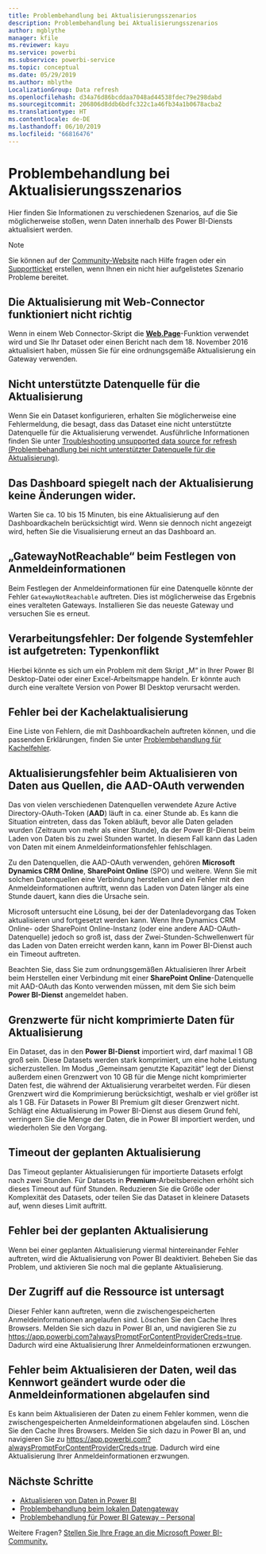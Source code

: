 ```yaml
---
title: Problembehandlung bei Aktualisierungsszenarios
description: Problembehandlung bei Aktualisierungsszenarios
author: mgblythe
manager: kfile
ms.reviewer: kayu
ms.service: powerbi
ms.subservice: powerbi-service
ms.topic: conceptual
ms.date: 05/29/2019
ms.author: mblythe
LocalizationGroup: Data refresh
ms.openlocfilehash: d34a76d86bcddaa7048ad44538fdec79e298dabd
ms.sourcegitcommit: 206806d8ddb6bdfc322c1a46fb34a1b0678acba2
ms.translationtype: HT
ms.contentlocale: de-DE
ms.lasthandoff: 06/10/2019
ms.locfileid: "66816476"
---
```

# <a name="troubleshooting-refresh-scenarios"></a>Problembehandlung bei Aktualisierungsszenarios

Hier finden Sie Informationen zu verschiedenen Szenarios, auf die Sie möglicherweise stoßen, wenn Daten innerhalb des Power BI-Diensts aktualisiert werden.

> [!NOTE]
> Sie können auf der [Community-Website](http://community.powerbi.com/) nach Hilfe fragen oder ein [Supportticket](https://powerbi.microsoft.com/support/) erstellen, wenn Ihnen ein nicht hier aufgelistetes Szenario Probleme bereitet.
>
>

## <a name="refresh-using-web-connector-doesnt-work-properly"></a>Die Aktualisierung mit Web-Connector funktioniert nicht richtig

Wenn in einem Web Connector-Skript die [**Web.Page**](https://msdn.microsoft.com/library/mt260924.aspx)-Funktion verwendet wird und Sie Ihr Dataset oder einen Bericht nach dem 18. November 2016 aktualisiert haben, müssen Sie für eine ordnungsgemäße Aktualisierung ein Gateway verwenden.

## <a name="unsupported-data-source-for-refresh"></a>Nicht unterstützte Datenquelle für die Aktualisierung

Wenn Sie ein Dataset konfigurieren, erhalten Sie möglicherweise eine Fehlermeldung, die besagt, dass das Dataset eine nicht unterstützte Datenquelle für die Aktualisierung verwendet. Ausführliche Informationen finden Sie unter [Troubleshooting unsupported data source for refresh (Problembehandlung bei nicht unterstützter Datenquelle für die Aktualisierung)](service-admin-troubleshoot-unsupported-data-source-for-refresh.md).

## <a name="dashboard-doesnt-reflect-changes-after-refresh"></a>Das Dashboard spiegelt nach der Aktualisierung keine Änderungen wider.

Warten Sie ca. 10 bis 15 Minuten, bis eine Aktualisierung auf den Dashboardkacheln berücksichtigt wird. Wenn sie dennoch nicht angezeigt wird, heften Sie die Visualisierung erneut an das Dashboard an.

## <a name="gatewaynotreachable-when-setting-credentials"></a>„GatewayNotReachable“ beim Festlegen von Anmeldeinformationen

Beim Festlegen der Anmeldeinformationen für eine Datenquelle könnte der Fehler `GatewayNotReachable` auftreten. Dies ist möglicherweise das Ergebnis eines veralteten Gateways. Installieren Sie das neueste Gateway und versuchen Sie es erneut.

## <a name="processing-error-the-following-system-error-occurred-type-mismatch"></a>Verarbeitungsfehler: Der folgende Systemfehler ist aufgetreten: Typenkonflikt

Hierbei könnte es sich um ein Problem mit dem Skript „M“ in Ihrer Power BI Desktop-Datei oder einer Excel-Arbeitsmappe handeln. Er könnte auch durch eine veraltete Version von Power BI Desktop verursacht werden.

## <a name="tile-refresh-errors"></a>Fehler bei der Kachelaktualisierung

Eine Liste von Fehlern, die mit Dashboardkacheln auftreten können, und die passenden Erklärungen, finden Sie unter [Problembehandlung für Kachelfehler](refresh-troubleshooting-tile-errors.md).

## <a name="refresh-fails-when-updating-data-from-sources-that-use-aad-oauth"></a>Aktualisierungsfehler beim Aktualisieren von Daten aus Quellen, die AAD-OAuth verwenden

Das von vielen verschiedenen Datenquellen verwendete Azure Active Directory-OAuth-Token (**AAD**) läuft in ca. einer Stunde ab. Es kann die Situation eintreten, dass das Token abläuft, bevor alle Daten geladen wurden (Zeitraum von mehr als einer Stunde), da der Power BI-Dienst beim Laden von Daten bis zu zwei Stunden wartet. In diesem Fall kann das Laden von Daten mit einem Anmeldeinformationsfehler fehlschlagen.

Zu den Datenquellen, die AAD-OAuth verwenden, gehören **Microsoft Dynamics CRM Online**, **SharePoint Online** (SPO) und weitere. Wenn Sie mit solchen Datenquellen eine Verbindung herstellen und ein Fehler mit den Anmeldeinformationen auftritt, wenn das Laden von Daten länger als eine Stunde dauert, kann dies die Ursache sein.

Microsoft untersucht eine Lösung, bei der der Datenladevorgang das Token aktualisieren und fortgesetzt werden kann. Wenn Ihre Dynamics CRM Online- oder SharePoint Online-Instanz (oder eine andere AAD-OAuth-Datenquelle) jedoch so groß ist, dass der Zwei-Stunden-Schwellenwert für das Laden von Daten erreicht werden kann, kann im Power BI-Dienst auch ein Timeout auftreten.

Beachten Sie, dass Sie zum ordnungsgemäßen Aktualisieren Ihrer Arbeit beim Herstellen einer Verbindung mit einer **SharePoint Online**-Datenquelle mit AAD-OAuth das Konto verwenden müssen, mit dem Sie sich beim **Power BI-Dienst** angemeldet haben.

## <a name="uncompressed-data-limits-for-refresh"></a>Grenzwerte für nicht komprimierte Daten für Aktualisierung

Ein Dataset, das in den **Power BI-Dienst** importiert wird, darf maximal 1 GB groß sein. Diese Datasets werden stark komprimiert, um eine hohe Leistung sicherzustellen. Im Modus „Gemeinsam genutzte Kapazität“ legt der Dienst außerdem einen Grenzwert von 10 GB für die Menge nicht komprimierter Daten fest, die während der Aktualisierung verarbeitet werden. Für diesen Grenzwert wird die Komprimierung berücksichtigt, weshalb er viel größer ist als 1 GB. Für Datasets in Power BI Premium gilt dieser Grenzwert nicht. Schlägt eine Aktualisierung im Power BI-Dienst aus diesem Grund fehl, verringern Sie die Menge der Daten, die in Power BI importiert werden, und wiederholen Sie den Vorgang.

## <a name="scheduled-refresh-timeout"></a>Timeout der geplanten Aktualisierung

Das Timeout geplanter Aktualisierungen für importierte Datasets erfolgt nach zwei Stunden. Für Datasets in **Premium**-Arbeitsbereichen erhöht sich dieses Timeout auf fünf Stunden. Reduzieren Sie die Größe oder Komplexität des Datasets, oder teilen Sie das Dataset in kleinere Datasets auf, wenn dieses Limit auftritt.

## <a name="scheduled-refresh-failures"></a>Fehler bei der geplanten Aktualisierung

Wenn bei einer geplanten Aktualisierung viermal hintereinander Fehler auftreten, wird die Aktualisierung von Power BI deaktiviert. Beheben Sie das Problem, und aktivieren Sie noch mal die geplante Aktualisierung.

## <a name="access-to-the-resource-is-forbidden"></a>Der Zugriff auf die Ressource ist untersagt  

Dieser Fehler kann auftreten, wenn die zwischengespeicherten Anmeldeinformationen angelaufen sind. Löschen Sie den Cache Ihres Browsers. Melden Sie sich dazu in Power BI an, und navigieren Sie zu https://app.powerbi.com?alwaysPromptForContentProviderCreds=true. Dadurch wird eine Aktualisierung Ihrer Anmeldeinformationen erzwungen.

## <a name="data-refresh-failure-because-of-password-change-or-expired-credentials"></a>Fehler beim Aktualisieren der Daten, weil das Kennwort geändert wurde oder die Anmeldeinformationen abgelaufen sind

Es kann beim Aktualisieren der Daten zu einem Fehler kommen, wenn die zwischengespeicherten Anmeldeinformationen abgelaufen sind. Löschen Sie den Cache Ihres Browsers. Melden Sie sich dazu in Power BI an, und navigieren Sie zu https://app.powerbi.com?alwaysPromptForContentProviderCreds=true. Dadurch wird eine Aktualisierung Ihrer Anmeldeinformationen erzwungen.

## <a name="next-steps"></a>Nächste Schritte

- [Aktualisieren von Daten in Power BI](refresh-data.md)  
- [Problembehandlung beim lokalen Datengateway](service-gateway-onprem-tshoot.md)  
- [Problembehandlung für Power BI Gateway – Personal](service-admin-troubleshooting-power-bi-personal-gateway.md)  

Weitere Fragen? [Stellen Sie Ihre Frage an die Microsoft Power BI-Community.](http://community.powerbi.com/)

